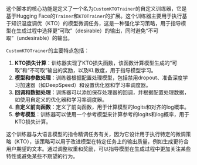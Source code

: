 这个脚本的核心功能是定义了一个名为`CustomKTOTrainer`的自定义训练器，它是基于Hugging Face的`Trainer`和`KTOTrainer`的扩展。这个训练器主要用于执行基于知识温度调优（KTO）的模型微调任务，这是一种强化学习策略，用于指导模型在生成过程中选择更“可取”（desirable）的输出，同时避免“不可取”（undesirable）的输出。

`CustomKTOTrainer`的主要特点包括：
1. **KTO损失计算**：训练器实现了KTO损失函数，该函数计算模型生成的“可取”和“不可取”输出的奖励，以及KL散度，用于指导模型学习。
2. **模型和参数处理**：训练器根据配置处理模型，包括禁用dropout、准备深度学习加速器（如DeepSpeed）和设置优化器和学习率调度器。
3. **回调和数据处理**：训练器可以添加保存处理器的回调，并根据配置处理数据，如使用自定义的优化器和学习率调度器。
4. **自定义前向函数**：定义了前向函数，用于计算模型的logits和对齐的log概率。
5. **参考模型**：训练器可以使用一个参考模型来计算参考的logits和log概率，用于KTO损失计算。

这个训练器与大语言模型的指令精调任务有关，因为它设计用于执行特定的微调策略（KTO），该策略可以用于改进模型在特定任务上的输出质量，例如生成更符合用户期望的文本。通过调整权重和奖励，可以指导模型在生成过程中更加关注某些特性或避免某些不期望的行为。
